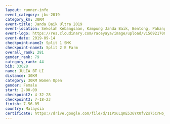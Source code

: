 ```yaml
---
layout: runner-info 
event_category: jbu-2019 
category_km: 30KM 
event-title: Janda Baik Ultra 2019 
event-location: Sekolah Kebangsaan, Kampung Janda Baik, Bentong, Pahang, Malaysia 
event-logo: https://res.cloudinary.com/raceyaya/image/upload/v1569217009/logo/janda-baik_vch1pc.jpg 
event-date: 2019-09-14 
checkpoint-name2: Split 1 SMK 
checkpoint-name3: Split 2 E Farm 
overall_rank: 281
gender_rank: 79
category_rank: 44
bib: 33028
name: JULIA BT LI
distance: 30KM
category: 30KM Women Open
gender: Female
start: 2-00-00
checkpoint2: 4-32-28
checkpoint3: 7-18-23
finish: 7-56-05
country: Malaysia
certificate: https://drive.google.com/file/d/11PxuLqKE536YX0fVZs75CrHo_aI0BX92/view?usp=sharing
---
```

